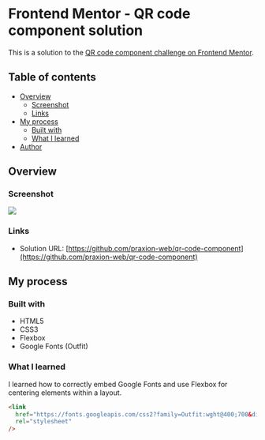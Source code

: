 # Frontend Mentor - QR code component solution

This is a solution to the [QR code component challenge on Frontend Mentor](https://www.frontendmentor.io/challenges/qr-code-component-iux_sIO_H).

## Table of contents
- [Overview](#overview)
  - [Screenshot](#screenshot)
  - [Links](#links)
- [My process](#my-process)
  - [Built with](#built-with)
  - [What I learned](#what-i-learned)
- [Author](#author)

## Overview

### Screenshot
![](./screenshot.jpg)

### Links
- Solution URL: [https://github.com/praxion-web/qr-code-component](https://github.com/praxion-web/qr-code-component)

## My process

### Built with
- HTML5
- CSS3
- Flexbox
- Google Fonts (Outfit)

### What I learned
I learned how to correctly embed Google Fonts and use Flexbox for centering elements within a layout.

```html
<link
  href="https://fonts.googleapis.com/css2?family=Outfit:wght@400;700&display=swap"
  rel="stylesheet"
/>
